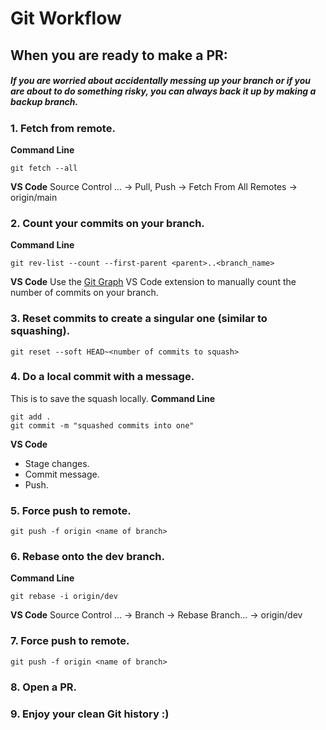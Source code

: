 # Git Workflow

## When you are ready to make a PR:

##### If you are worried about accidentally messing up your branch or if you are about to do something risky, you can always back it up by making a backup branch.

### 1. Fetch from remote.
**Command Line**
```
git fetch --all 
```

**VS Code**
Source Control ... &rarr; Pull, Push &rarr; Fetch From All Remotes &rarr; origin/main

### 2. Count your commits on your branch.
**Command Line**
```
git rev-list --count --first-parent <parent>..<branch_name>
```

**VS Code**
Use the [Git Graph](https://marketplace.visualstudio.com/items?itemName=mhutchie.git-graph) VS Code extension to manually count the number of commits on your branch.

### 3. Reset commits to create a singular one (similar to squashing).
```
git reset --soft HEAD~<number of commits to squash>
```

### 4. Do a local commit with a message.
This is to save the squash locally.
**Command Line**
```
git add .
git commit -m "squashed commits into one"
```

**VS Code**
- Stage changes.
- Commit message.
- Push.

### 5. Force push to remote.
```
git push -f origin <name of branch>
```

### 6. Rebase onto the dev branch.
**Command Line**
```
git rebase -i origin/dev
``` 

**VS Code** 
Source Control ... &rarr; Branch &rarr; Rebase Branch... &rarr; origin/dev

### 7. Force push to remote.
```
git push -f origin <name of branch>
```

### 8. Open a PR.

### 9. Enjoy your clean Git history :)
